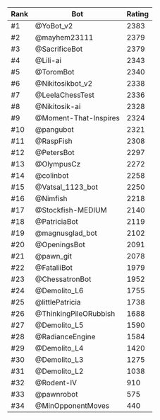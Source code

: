 Rank|Bot|Rating
---|---|---
#1|@YoBot_v2|2383
#2|@mayhem23111|2379
#3|@SacrificeBot|2379
#4|@Lili-ai|2343
#5|@ToromBot|2340
#6|@Nikitosikbot_v2|2338
#7|@LeelaChessTest|2336
#8|@Nikitosik-ai|2328
#9|@Moment-That-Inspires|2324
#10|@pangubot|2321
#11|@RaspFish|2308
#12|@PetersBot|2297
#13|@OlympusCz|2272
#14|@colinbot|2258
#15|@Vatsal_1123_bot|2250
#16|@Nimfish|2218
#17|@Stockfish-MEDIUM|2140
#18|@PatriciaBot|2119
#19|@magnusglad_bot|2102
#20|@OpeningsBot|2091
#21|@pawn_git|2078
#22|@FataliiBot|1979
#23|@ChessatronBot|1952
#24|@Demolito_L6|1755
#25|@littlePatricia|1738
#26|@ThinkingPileORubbish|1688
#27|@Demolito_L5|1590
#28|@RadianceEngine|1584
#29|@Demolito_L4|1420
#30|@Demolito_L3|1275
#31|@Demolito_L2|1038
#32|@Rodent-IV|910
#33|@pawnrobot|575
#34|@MinOpponentMoves|440
